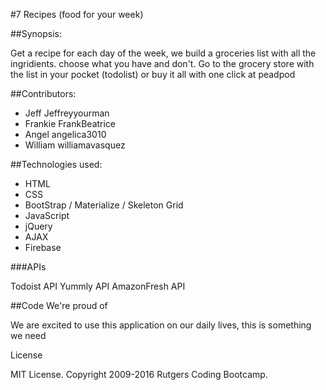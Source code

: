 #7 Recipes (food for your week) 

##Synopsis:

Get a recipe for each day of the week, we build a groceries list with all the ingridients. choose what you have and don't. Go to the grocery store with the list in your pocket (todolist) or buy it all with one click at peadpod


##Contributors:

- Jeff Jeffreyyourman
- Frankie FrankBeatrice
- Angel angelica3010
- William williamavasquez


##Technologies used:

- HTML
- CSS
- BootStrap / Materialize / Skeleton Grid
- JavaScript
- jQuery
- AJAX
- Firebase

###APIs

Todoist API
Yummly API
AmazonFresh API

##Code We're proud of

We are excited to use this application on our daily lives, this is something we need


License

MIT License. Copyright 2009-2016 Rutgers Coding Bootcamp.
